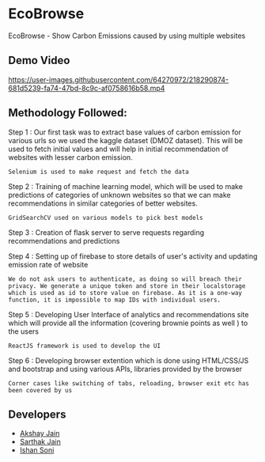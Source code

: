 # EcoBrowse

EcoBrowse - Show Carbon Emissions caused by using multiple websites

## Demo Video

https://user-images.githubusercontent.com/64270972/218290874-681d5239-fa74-47bd-8c9c-af0758616b58.mp4

## Methodology Followed:

Step 1 : Our first task was to extract base values of carbon emission for various urls so we used the kaggle dataset (DMOZ dataset). This will be used to fetch initial values and will help in initial recommendation of websites with lesser carbon emission.

`Selenium is used to make request and fetch the data`

Step 2 : Training of machine learning model, which will be used to make predictions of categories of unknown websites so that we can make recommendations in similar categories of better websites.

`GridSearchCV used on various models to pick best models`

Step 3 : Creation of flask server to serve requests regarding recommendations and predictions

Step 4 : Setting up of firebase to store details of user's activity and updating emission rate of website

`We do not ask users to authenticate, as doing so will breach their privacy. We generate a unique token and store in their localstorage which is used as id to store value on firebase. As it is a one-way function, it is impossible to map IDs with individual users.`

Step 5 : Developing User Interface of analytics and recommendations site which will provide all the information (covering brownie points as well ) to the users

`ReactJS framework is used to develop the UI`

Step 6 : Developing browser extention which is done using HTML/CSS/JS and bootstrap and using various APIs, libraries provided by the browser

`Corner cases like switching of tabs, reloading, browser exit etc has been covered by us`

## Developers

- [Akshay Jain](https://github.com/Akshay-jain22)
- [Sarthak Jain](https://github.com/SARTHAK4U)
- [Ishan Soni](https://github.com/IshanSoni1509)
